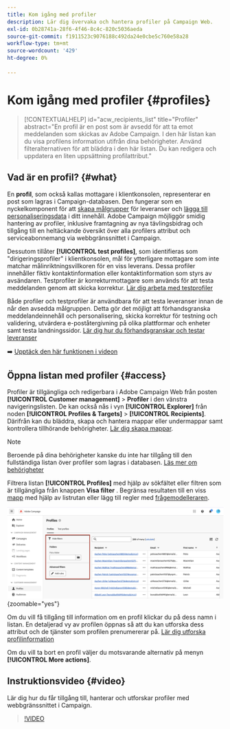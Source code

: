 ```yaml
---
title: Kom igång med profiler
description: Lär dig övervaka och hantera profiler på Campaign Web.
exl-id: 0b28741a-28f6-4f46-8c4c-820c5036aeda
source-git-commit: f1911523c9076188c492da24e0cbe5c760e58a28
workflow-type: tm+mt
source-wordcount: '429'
ht-degree: 0%

---
```


# Kom igång med profiler {#profiles}

>[!CONTEXTUALHELP]
>id="acw_recipients_list"
>title="Profiler"
>abstract="En profil är en post som är avsedd för att ta emot meddelanden som skickas av Adobe Campaign. I den här listan kan du visa profilens information utifrån dina behörigheter. Använd filteralternativen för att bläddra i den här listan. Du kan redigera och uppdatera en liten uppsättning profilattribut."

## Vad är en profil? {#what}

En **profil**, som också kallas mottagare i klientkonsolen, representerar en post som lagras i Campaign-databasen. Den fungerar som en nyckelkomponent för att [skapa målgrupper](create-audience.md) för leveranser och [lägga till personaliseringsdata](../personalization/personalize.md) i ditt innehåll. Adobe Campaign möjliggör smidig hantering av profiler, inklusive framtagning av nya tävlingsbidrag och tillgång till en heltäckande översikt över alla profilers attribut och serviceabonnemang via webbgränssnittet i Campaign.

Dessutom tillåter **[!UICONTROL test profiles]**, som identifieras som &quot;dirigeringsprofiler&quot; i klientkonsolen, mål för ytterligare mottagare som inte matchar målinriktningsvillkoren för en viss leverans. Dessa profiler innehåller fiktiv kontaktinformation eller kontaktinformation som styrs av avsändaren. Testprofiler är korrekturmottagare som används för att testa meddelanden genom att skicka korrektur. [Lär dig arbeta med testprofiler](test-profiles.md)

Både profiler och testprofiler är användbara för att testa leveranser innan de når den avsedda målgruppen. Detta gör det möjligt att förhandsgranska meddelandeinnehåll och personalisering, skicka korrektur för testning och validering, utvärdera e-poståtergivning på olika plattformar och enheter samt testa landningssidor. [Lär dig hur du förhandsgranskar och testar leveranser](../preview-test/preview-test.md)

➡️ [Upptäck den här funktionen i videon](#video)

## Öppna listan med profiler {#access}

Profiler är tillgängliga och redigerbara i Adobe Campaign Web från posten **[!UICONTROL Customer management]** > **Profiler** i den vänstra navigeringslisten. De kan också nås i vyn **[!UICONTROL Explorer]** från noden **[!UICONTROL Profiles & Targets]** > **[!UICONTROL Recipients]**. Därifrån kan du bläddra, skapa och hantera mappar eller undermappar samt kontrollera tillhörande behörigheter. [Lär dig skapa mappar](../get-started/permissions.md#folders).

>[!NOTE]
>
>Beroende på dina behörigheter kanske du inte har tillgång till den fullständiga listan över profiler som lagras i databasen. [Läs mer om behörigheter](../get-started/permissions.md)

Filtrera listan **[!UICONTROL Profiles]** med hjälp av sökfältet eller filtren som är tillgängliga från knappen **Visa filter** . Begränsa resultaten till en viss [mapp](../get-started/permissions.md#folders) med hjälp av listrutan eller lägg till regler med [frågemodelleraren](../query/query-modeler-overview.md).

![Filter tillgängliga i profillistan](assets/profiles-list-filters.png){zoomable="yes"}

Om du vill få tillgång till information om en profil klickar du på dess namn i listan. En detaljerad vy av profilen öppnas så att du kan utforska dess attribut och de tjänster som profilen prenumererar på. [Lär dig utforska profilinformation](create-profile.md)

Om du vill ta bort en profil väljer du motsvarande alternativ på menyn **[!UICONTROL More actions]**.

## Instruktionsvideo {#video}

Lär dig hur du får tillgång till, hanterar och utforskar profiler med webbgränssnittet i Campaign.

>[!VIDEO](https://video.tv.adobe.com/v/3448368?quality=12&captions=swe)